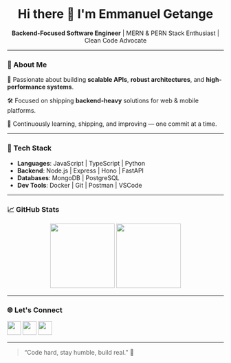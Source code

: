 <h1 align="center">Hi there 👋 I'm Emmanuel Getange</h1>

<p align="center">
  <b>Backend-Focused Software Engineer</b> | MERN & PERN Stack Enthusiast | Clean Code Advocate
</p>

---

### 🚀 About Me

🎯 Passionate about building **scalable APIs**, **robust architectures**, and **high-performance systems**.

🛠️ Focused on shipping **backend-heavy** solutions for web & mobile platforms.

🧠 Continuously learning, shipping, and improving — one commit at a time.

---

### 🧰 Tech Stack

- **Languages**: JavaScript | TypeScript | Python  
- **Backend**: Node.js | Express | Hono  | FastAPI
- **Databases**: MongoDB | PostgreSQL  
- **Dev Tools**: Docker | Git | Postman | VSCode  

---

### 📈 GitHub Stats

<p align="center">
  <img src="https://github-readme-stats.vercel.app/api?username=GETANGE&show_icons=true&hide_title=true&count_private=true&theme=radical" height="150"/>
  <img src="https://github-readme-streak-stats.herokuapp.com/?user=GETANGE&theme=radical&hide_border=true" height="150"/>
</p>

---

### 🌐 Let's Connect

<p align="left">
  <a href="https://github.com/GETANGE" target="_blank"><img src="https://raw.githubusercontent.com/danielcranney/readme-generator/main/public/icons/socials/github.svg" width="32" /></a>
  <a href="https://www.linkedin.com/in/Emmanuel%20Getange" target="_blank"><img src="https://raw.githubusercontent.com/danielcranney/readme-generator/main/public/icons/socials/linkedin.svg" width="32" /></a>
  <a href="https://twitter.com/Manu_Gets" target="_blank"><img src="https://raw.githubusercontent.com/danielcranney/readme-generator/main/public/icons/socials/twitter.svg" width="32" /></a>
</p>

---

> “Code hard, stay humble, build real.” 🔧
